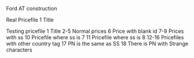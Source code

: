 Ford AT construction

Real Pricefile
1 Title

Testing pricefile
1 Title
2-5 Normal prices
6 Price with blank id
7-9 Prices with ss
10 Pricefile where ss is 7
11 Pricefile where ss is 8
12-16 Pricefiles with other country tag
17 PN is the same as SS
18 There is PN with Strange characters